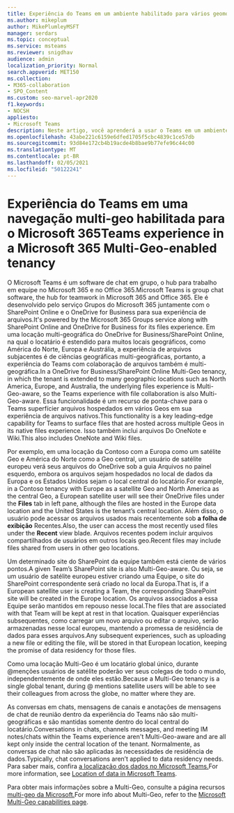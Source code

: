 ```yaml
---
title: Experiência do Teams em um ambiente habilitado para vários geomos do Microsoft 365
ms.author: mikeplum
author: MikePlumleyMSFT
manager: serdars
ms.topic: conceptual
ms.service: msteams
ms.reviewer: snigdhav
audience: admin
localization_priority: Normal
search.appverid: MET150
ms.collection:
- M365-collaboration
- SPO_Content
ms.custom: seo-marvel-apr2020
f1.keywords:
- NOCSH
appliesto:
- Microsoft Teams
description: Neste artigo, você aprenderá a usar o Teams em um ambiente habilitado para Várias Geos do Microsoft 365.
ms.openlocfilehash: 43abe221c6159e6dfed1705f5cbc4839c1ce57db
ms.sourcegitcommit: 93d84e172cb4b19acde4b8bae9b77efe96c44c00
ms.translationtype: MT
ms.contentlocale: pt-BR
ms.lasthandoff: 02/05/2021
ms.locfileid: "50122241"
---
```

# <a name="teams-experience-in-a-microsoft-365-multi-geo-enabled-tenancy"></a><span data-ttu-id="3606d-103">Experiência do Teams em uma navegação multi-geo habilitada para o Microsoft 365</span><span class="sxs-lookup"><span data-stu-id="3606d-103">Teams experience in a Microsoft 365 Multi-Geo-enabled tenancy</span></span>

<span data-ttu-id="3606d-104">O Microsoft Teams é um software de chat em grupo, o hub para trabalho em equipe no Microsoft 365 e no Office 365.</span><span class="sxs-lookup"><span data-stu-id="3606d-104">Microsoft Teams is group chat software, the hub for teamwork in Microsoft 365 and Office 365.</span></span> <span data-ttu-id="3606d-105">Ele é desenvolvido pelo serviço Grupos do Microsoft 365 juntamente com o SharePoint Online e o OneDrive for Business para sua experiência de arquivos.</span><span class="sxs-lookup"><span data-stu-id="3606d-105">It's powered by the Microsoft 365 Groups service along with SharePoint Online and OneDrive for Business for its files experience.</span></span> <span data-ttu-id="3606d-106">Em uma locação multi-geográfica do OneDrive for Business/SharePoint Online, na qual o locatário é estendido para muitos locais geográficos, como América do Norte, Europa e Austrália, a experiência de arquivos subjacentes é de ciências geográficas multi-geográficas, portanto, a experiência do Teams com colaboração de arquivos também é multi-geográfica.</span><span class="sxs-lookup"><span data-stu-id="3606d-106">In a OneDrive for Business/SharePoint Online Multi-Geo tenancy, in which the tenant is extended to many geographic locations such as North America, Europe, and Australia, the underlying files experience is Multi-Geo-aware, so the Teams experience with file collaboration is also Multi-Geo-aware.</span></span> <span data-ttu-id="3606d-107">Essa funcionalidade é um recurso de ponta-chave para o Teams superfícier arquivos hospedados em vários Geos em sua experiência de arquivos nativos.</span><span class="sxs-lookup"><span data-stu-id="3606d-107">This functionality is a key leading-edge capability for Teams to surface files that are hosted across multiple Geos in its native files experience.</span></span> <span data-ttu-id="3606d-108">Isso também inclui arquivos Do OneNote e Wiki.</span><span class="sxs-lookup"><span data-stu-id="3606d-108">This also includes OneNote and Wiki files.</span></span>

<span data-ttu-id="3606d-109">Por exemplo, em uma locação da Contoso com a Europa como um satélite Geo e América do  Norte como a Geo central, um usuário de satélite europeu verá seus arquivos do OneDrive sob a guia Arquivos no painel esquerdo, embora os arquivos sejam hospedados no local de dados da Europa e os Estados Unidos sejam o local central do locatário.</span><span class="sxs-lookup"><span data-stu-id="3606d-109">For example, in a Contoso tenancy with Europe as a satellite Geo and North America as the central Geo, a European satellite user will see their OneDrive files under the **Files** tab in left pane, although the files are hosted in the Europe data location and the United States is the tenant’s central location.</span></span> <span data-ttu-id="3606d-110">Além disso, o usuário pode acessar os arquivos usados mais recentemente sob **a folha de exibição** Recentes.</span><span class="sxs-lookup"><span data-stu-id="3606d-110">Also, the user can access the most recently used files under the **Recent** view blade.</span></span> <span data-ttu-id="3606d-111">Arquivos recentes podem incluir arquivos compartilhados de usuários em outros locais geo.</span><span class="sxs-lookup"><span data-stu-id="3606d-111">Recent files may include files shared from users in other geo locations.</span></span> 

<span data-ttu-id="3606d-112">Um determinado site do SharePoint da equipe também está ciente de vários pontos.</span><span class="sxs-lookup"><span data-stu-id="3606d-112">A given Team’s SharePoint site is also Multi-Geo-aware.</span></span> <span data-ttu-id="3606d-113">Ou seja, se um usuário de satélite europeu estiver criando uma Equipe, o site do SharePoint correspondente será criado no local da Europa.</span><span class="sxs-lookup"><span data-stu-id="3606d-113">That is, if a European satellite user is creating a Team, the corresponding SharePoint site will be created in the Europe location.</span></span> <span data-ttu-id="3606d-114">Os arquivos associados a essa Equipe serão mantidos em repouso nesse local.</span><span class="sxs-lookup"><span data-stu-id="3606d-114">The files that are associated with that Team will be kept at rest in that location.</span></span> <span data-ttu-id="3606d-115">Quaisquer experiências subsequentes, como carregar um novo arquivo ou editar o arquivo, serão armazenadas nesse local europeu, mantendo a promessa de residência de dados para esses arquivos.</span><span class="sxs-lookup"><span data-stu-id="3606d-115">Any subsequent experiences, such as uploading a new file or editing the file, will be stored in that European location, keeping the promise of data residency for those files.</span></span>

<span data-ttu-id="3606d-116">Como uma locação Multi-Geo é um locatário global único, durante @menções usuários de satélite poderão ver seus colegas de todo o mundo, independentemente de onde eles estão.</span><span class="sxs-lookup"><span data-stu-id="3606d-116">Because a Multi-Geo tenancy is a single global tenant, during @ mentions satellite users will be able to see their colleagues from across the globe, no matter where they are.</span></span>

<span data-ttu-id="3606d-117">As conversas em chats, mensagens de canais e anotações de mensagens de chat de reunião dentro da experiência do Teams não são multi-geográficas e são mantidas somente dentro do local central do locatário.</span><span class="sxs-lookup"><span data-stu-id="3606d-117">Conversations in chats, channels messages, and meeting IM notes/chats within the Teams experience aren't Multi-Geo-aware and are all kept only inside the central location of the tenant.</span></span> <span data-ttu-id="3606d-118">Normalmente, as conversas de chat não são aplicadas às necessidades de residência de dados.</span><span class="sxs-lookup"><span data-stu-id="3606d-118">Typically, chat conversations aren’t applied to data residency needs.</span></span> <span data-ttu-id="3606d-119">Para saber mais, confira [a localização dos dados no Microsoft Teams.](location-of-data-in-teams.md)</span><span class="sxs-lookup"><span data-stu-id="3606d-119">For more information, see [Location of data in Microsoft Teams](location-of-data-in-teams.md).</span></span>

<span data-ttu-id="3606d-120">Para obter mais informações sobre a Multi-Geo, consulte a página recursos [multi-geo da Microsoft.](https://aka.ms/multi-geo)</span><span class="sxs-lookup"><span data-stu-id="3606d-120">For more info about Multi-Geo, refer to the [Microsoft Multi-Geo capabilities page](https://aka.ms/multi-geo).</span></span>
